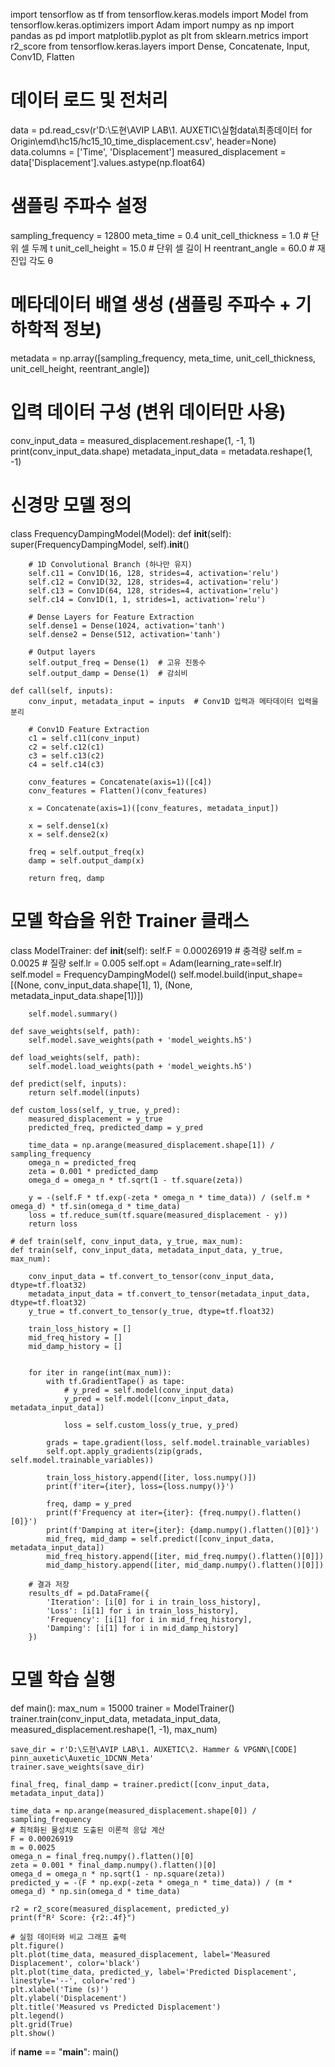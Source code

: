 import tensorflow as tf
from tensorflow.keras.models import Model
from tensorflow.keras.optimizers import Adam
import numpy as np
import pandas as pd
import matplotlib.pyplot as plt
from sklearn.metrics import r2_score
from tensorflow.keras.layers import Dense, Concatenate, Input, Conv1D, Flatten

# 데이터 로드 및 전처리
data = pd.read_csv(r'D:\도현\AVIP LAB\1. AUXETIC\실험data\최종데이터 for Origin\emd\hc15/hc15_10_time_displacement.csv', header=None)
data.columns = ['Time', 'Displacement']
measured_displacement = data['Displacement'].values.astype(np.float64)

# 샘플링 주파수 설정
sampling_frequency = 12800
meta_time = 0.4
unit_cell_thickness = 1.0  # 단위 셀 두께 t
unit_cell_height = 15.0  # 단위 셀 길이 H
reentrant_angle = 60.0  # 재진입 각도 θ

# 메타데이터 배열 생성 (샘플링 주파수 + 기하학적 정보)
metadata = np.array([sampling_frequency, meta_time, unit_cell_thickness, unit_cell_height, reentrant_angle])


# 입력 데이터 구성 (변위 데이터만 사용)
conv_input_data = measured_displacement.reshape(1, -1, 1)
print(conv_input_data.shape)
metadata_input_data = metadata.reshape(1, -1)
# 신경망 모델 정의
class FrequencyDampingModel(Model):
    def __init__(self):
        super(FrequencyDampingModel, self).__init__()

        # 1D Convolutional Branch (하나만 유지)
        self.c11 = Conv1D(16, 128, strides=4, activation='relu')
        self.c12 = Conv1D(32, 128, strides=4, activation='relu')
        self.c13 = Conv1D(64, 128, strides=4, activation='relu')
        self.c14 = Conv1D(1, 1, strides=1, activation='relu')

        # Dense Layers for Feature Extraction
        self.dense1 = Dense(1024, activation='tanh')
        self.dense2 = Dense(512, activation='tanh')

        # Output layers
        self.output_freq = Dense(1)  # 고유 진동수
        self.output_damp = Dense(1)  # 감쇠비

    def call(self, inputs):
        conv_input, metadata_input = inputs  # Conv1D 입력과 메타데이터 입력을 분리

        # Conv1D Feature Extraction
        c1 = self.c11(conv_input)
        c2 = self.c12(c1)
        c3 = self.c13(c2)
        c4 = self.c14(c3)

        conv_features = Concatenate(axis=1)([c4])
        conv_features = Flatten()(conv_features)

        x = Concatenate(axis=1)([conv_features, metadata_input])

        x = self.dense1(x)
        x = self.dense2(x)

        freq = self.output_freq(x)
        damp = self.output_damp(x)

        return freq, damp


# 모델 학습을 위한 Trainer 클래스
class ModelTrainer:
    def __init__(self):
        self.F = 0.00026919  # 충격량
        self.m = 0.0025  # 질량
        self.lr = 0.005
        self.opt = Adam(learning_rate=self.lr)
        self.model = FrequencyDampingModel()
        self.model.build(input_shape=[(None, conv_input_data.shape[1], 1), (None, metadata_input_data.shape[1])])

        self.model.summary()

    def save_weights(self, path):
        self.model.save_weights(path + 'model_weights.h5')

    def load_weights(self, path):
        self.model.load_weights(path + 'model_weights.h5')

    def predict(self, inputs):
        return self.model(inputs)

    def custom_loss(self, y_true, y_pred):
        measured_displacement = y_true
        predicted_freq, predicted_damp = y_pred

        time_data = np.arange(measured_displacement.shape[1]) / sampling_frequency
        omega_n = predicted_freq
        zeta = 0.001 * predicted_damp
        omega_d = omega_n * tf.sqrt(1 - tf.square(zeta))

        y = -(self.F * tf.exp(-zeta * omega_n * time_data)) / (self.m * omega_d) * tf.sin(omega_d * time_data)
        loss = tf.reduce_sum(tf.square(measured_displacement - y))
        return loss

    # def train(self, conv_input_data, y_true, max_num):
    def train(self, conv_input_data, metadata_input_data, y_true, max_num):

        conv_input_data = tf.convert_to_tensor(conv_input_data, dtype=tf.float32)
        metadata_input_data = tf.convert_to_tensor(metadata_input_data, dtype=tf.float32)
        y_true = tf.convert_to_tensor(y_true, dtype=tf.float32)

        train_loss_history = []
        mid_freq_history = []
        mid_damp_history = []


        for iter in range(int(max_num)):
            with tf.GradientTape() as tape:
                # y_pred = self.model(conv_input_data)
                y_pred = self.model([conv_input_data, metadata_input_data])

                loss = self.custom_loss(y_true, y_pred)

            grads = tape.gradient(loss, self.model.trainable_variables)
            self.opt.apply_gradients(zip(grads, self.model.trainable_variables))

            train_loss_history.append([iter, loss.numpy()])
            print(f'iter={iter}, loss={loss.numpy()}')

            freq, damp = y_pred
            print(f'Frequency at iter={iter}: {freq.numpy().flatten()[0]}')
            print(f'Damping at iter={iter}: {damp.numpy().flatten()[0]}')
            mid_freq, mid_damp = self.predict([conv_input_data, metadata_input_data])
            mid_freq_history.append([iter, mid_freq.numpy().flatten()[0]])
            mid_damp_history.append([iter, mid_damp.numpy().flatten()[0]])

        # 결과 저장
        results_df = pd.DataFrame({
            'Iteration': [i[0] for i in train_loss_history],
            'Loss': [i[1] for i in train_loss_history],
            'Frequency': [i[1] for i in mid_freq_history],
            'Damping': [i[1] for i in mid_damp_history]
        })

# 모델 학습 실행
def main():
    max_num = 15000
    trainer = ModelTrainer()
    trainer.train(conv_input_data, metadata_input_data, measured_displacement.reshape(1, -1), max_num)

    save_dir = r'D:\도현\AVIP LAB\1. AUXETIC\2. Hammer & VPGNN\[CODE] pinn_auxetic\Auxetic_1DCNN_Meta'
    trainer.save_weights(save_dir)

    final_freq, final_damp = trainer.predict([conv_input_data, metadata_input_data])

    time_data = np.arange(measured_displacement.shape[0]) / sampling_frequency
    # 최적화된 물성치로 도출된 이론적 응답 계산
    F = 0.00026919
    m = 0.0025
    omega_n = final_freq.numpy().flatten()[0]
    zeta = 0.001 * final_damp.numpy().flatten()[0]
    omega_d = omega_n * np.sqrt(1 - np.square(zeta))
    predicted_y = -(F * np.exp(-zeta * omega_n * time_data)) / (m * omega_d) * np.sin(omega_d * time_data)

    r2 = r2_score(measured_displacement, predicted_y)
    print(f"R² Score: {r2:.4f}")

    # 실험 데이터와 비교 그래프 출력
    plt.figure()
    plt.plot(time_data, measured_displacement, label='Measured Displacement', color='black')
    plt.plot(time_data, predicted_y, label='Predicted Displacement', linestyle='--', color='red')
    plt.xlabel('Time (s)')
    plt.ylabel('Displacement')
    plt.title('Measured vs Predicted Displacement')
    plt.legend()
    plt.grid(True)
    plt.show()


if __name__ == "__main__":
    main()
